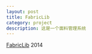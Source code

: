 ```yaml
---
layout: post
title: FabricLib
category: project
description: 这是一个面料管理系统
---
```


[FabricLib][]
2014


[FabricLib]: https://github.com/JuuW/fabriclib-web 'FabricLib'
